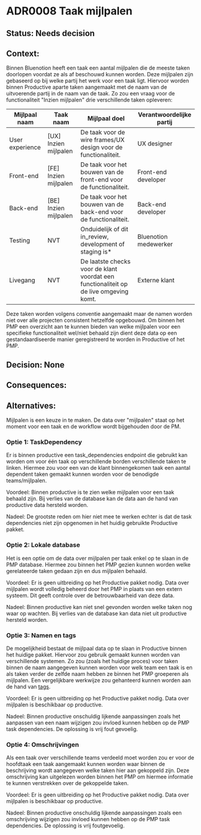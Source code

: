 # ADR0008 Taak mijlpalen

## **Status: Needs decision**

## **Context:**

Binnen Bluenotion heeft een taak een aantal mijlpalen die de meeste taken doorlopen voordat ze als af beschouwd kunnen worden. Deze mijlpalen zijn gebaseerd op bij welke partij het werk voor een taak ligt. Hiervoor worden binnen Productive aparte taken aangemaakt met de naam van de uitvoerende partij in de naam van de taak. Zo zou een vraag voor de functionaliteit "Inzien mijlpalen" drie verschillende taken opleveren:

| Mijlpaal naam | Taak naam | Mijlpaal doel | Verantwoordelijke partij |
|---|---|---|---|
| User experience | [UX] Inzien mijlpalen | De taak voor de wire frames/UX design voor de functionaliteit. | UX designer |
| Front-end | [FE] Inzien mijlpalen | De taak voor het bouwen van de front-end voor de functionaliteit. | Front-end developer |
| Back-end | [BE] Inzien mijlpalen | De taak voor het bouwen van de back-end voor de functionaliteit. | Back-end developer |
| Testing | NVT | Onduidelijk of dit in_review, development of staging is* | Bluenotion medewerker |
| Livegang | NVT | De laatste checks voor de klant voordat een functionaliteit op de live omgeving komt. | Externe klant |

Deze taken worden volgens conventie aangemaakt maar de namen worden niet over alle projecten consistent hetzelfde opgebouwd. Om binnen het PMP een overzicht aan te kunnen bieden van welke mijlpalen voor een specifieke functionaliteit wel/niet behaald zijn dient deze data op een gestandaardiseerde manier geregistreerd te worden in Productive of het PMP.

## **Decision: None**

## **Consequences:**

## **Alternatives:**

Mijlpalen is een keuze in te maken. De data over "mijlpalen" staat op het moment voor een taak en de workflow wordt bijgehouden door de PM.

### Optie 1: TaskDependency

Er is binnen productive een task_dependencies endpoint die gebruikt kan worden om voor één taak op verschillende borden verschillende taken te linken. Hiermee zou voor een van de klant binnengekomen taak een aantal dependent taken gemaakt kunnen worden voor de benodigde teams/mijlpalen. 

Voordeel: Binnen productive is te zien welke mijlpalen voor een taak behaald zijn. Bij verlies van de database kan de data aan de hand van productive data hersteld worden.

Nadeel: De grootste reden om hier niet mee te werken echter is dat de task dependencies niet zijn opgenomen in het huidig gebruikte Productive pakket.

### Optie 2: Lokale database

Het is een optie om de data over mijlpalen per taak enkel op te slaan in de PMP database. Hiermee zou binnen het PMP gezien kunnen worden welke gerelateerde taken gedaan zijn en dus mijlpalen behaald.

Voordeel: Er is geen uitbreiding op het Productive pakket nodig. Data over mijlpalen wordt volledig beheerd door het PMP in plaats van een extern systeem. Dit geeft controle over de betrouwbaarheid van deze data.

Nadeel: Binnen productive kan niet snel gevonden worden welke taken nog waar op wachten. Bij verlies van de database kan data niet uit productive hersteld worden.

### Optie 3: Namen en tags

De mogelijkheid bestaat de mijlpaal data op te slaan in Productive binnen het huidige pakket. Hiervoor zou gebruik gemaakt kunnen worden van verschillende systemen. Zo zou (zoals het huidige proces) voor taken binnen de naam aangegeven kunnen worden voor welk team een taak is en als taken verder de zelfde naam hebben ze binnen het PMP groeperen als mijlpalen. Een vergelijkbare werkwijze zou gehanteerd kunnen worden aan de hand van [tags](https://developer.productive.io/tags.html#tags).

Voordeel: Er is geen uitbreiding op het Productive pakket nodig. Data over mijlpalen is beschikbaar op productive.

Nadeel: Binnen productive onschuldig lijkende aanpassingen zoals het aanpassen van een naam wijzigen zou invloed kunnen hebben op de PMP task dependencies. De oplossing is vrij fout gevoelig.

### Optie 4: Omschrijvingen

Als een taak over verschillende teams verdeeld moet worden zou er voor de hoofdtaak een taak aangemaakt kunnen worden waar binnen de beschrijving wordt aangegeven welke taken hier aan gekoppeld zijn. Deze omschrijving kan uitgelezen worden binnen het PMP om hiermee informatie te kunnen verstrekken over de gekoppelde taken.

Voordeel: Er is geen uitbreiding op het Productive pakket nodig. Data over mijlpalen is beschikbaar op productive.

Nadeel: Binnen productive onschuldig lijkende aanpassingen zoals een omschrijving wijzigen zou invloed kunnen hebben op de PMP task dependencies. De oplossing is vrij foutgevoelig.